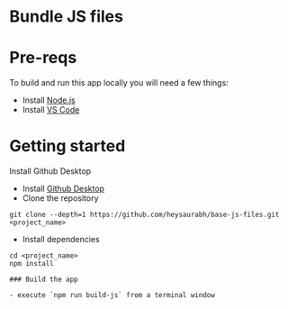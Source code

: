 # Bundle JS files

# Pre-reqs
To build and run this app locally you will need a few things:
- Install [Node.js](https://nodejs.org/en/)
- Install [VS Code](https://code.visualstudio.com/)


# Getting started

Install Github Desktop
- Install [Github Desktop](https://desktop.github.com/)
- Clone the repository
```
git clone --depth=1 https://github.com/heysaurabh/base-js-files.git <project_name>
```
- Install dependencies
```
cd <project_name>
npm install

### Build the app

- execute `npm run build-js` from a terminal window
